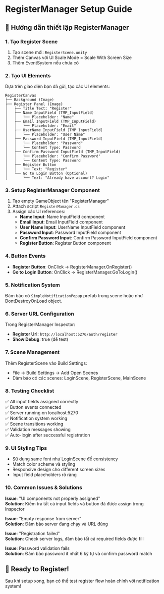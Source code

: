 # RegisterManager Setup Guide

## 🎯 **Hướng dẫn thiết lập RegisterManager**

### 1. **Tạo Register Scene**
1. Tạo scene mới: `RegisterScene.unity`
2. Thêm Canvas với UI Scale Mode = Scale With Screen Size
3. Thêm EventSystem nếu chưa có

### 2. **Tạo UI Elements**
Dựa trên giao diện bạn đã gửi, tạo các UI elements:

```
RegisterCanvas
├── Background (Image)
├── Register Panel (Image)
│   ├── Title Text: "Register"
│   ├── Name InputField (TMP_InputField)
│   │   └── Placeholder: "Name"
│   ├── Email InputField (TMP_InputField)  
│   │   └── Placeholder: "Email"
│   ├── UserName InputField (TMP_InputField)
│   │   └── Placeholder: "User Name"
│   ├── Password InputField (TMP_InputField)
│   │   └── Placeholder: "Password"
│   │   └── Content Type: Password
│   ├── Confirm Password InputField (TMP_InputField)
│   │   └── Placeholder: "Confirm Password"
│   │   └── Content Type: Password
│   ├── Register Button
│   │   └── Text: "Register"
│   └── Go to Login Button (Optional)
│       └── Text: "Already have account? Login"
```

### 3. **Setup RegisterManager Component**
1. Tạo empty GameObject tên "RegisterManager"
2. Attach script `RegisterManager.cs`
3. Assign các UI references:
   - **Name Input**: Name InputField component
   - **Email Input**: Email InputField component  
   - **User Name Input**: UserName InputField component
   - **Password Input**: Password InputField component
   - **Confirm Password Input**: Confirm Password InputField component
   - **Register Button**: Register Button component

### 4. **Button Events**
- **Register Button**: OnClick → RegisterManager.OnRegister()
- **Go to Login Button**: OnClick → RegisterManager.GoToLogin()

### 5. **Notification System**
Đảm bảo có `SimpleNotificationPopup` prefab trong scene hoặc như DontDestroyOnLoad object.

### 6. **Server URL Configuration**
Trong RegisterManager Inspector:
- **Register Url**: `http://localhost:5270/auth/register`
- **Show Debug**: true (để test)

### 7. **Scene Management**
Thêm RegisterScene vào Build Settings:
- File → Build Settings → Add Open Scenes
- Đảm bảo có các scenes: LoginScene, RegisterScene, MainScene

### 8. **Testing Checklist**
✅ All input fields assigned correctly  
✅ Button events connected  
✅ Server running on localhost:5270  
✅ Notification system working  
✅ Scene transitions working  
✅ Validation messages showing  
✅ Auto-login after successful registration  

### 9. **UI Styling Tips**
- Sử dụng same font như LoginScene để consistency
- Match color scheme và styling
- Responsive design cho different screen sizes
- Input field placeholders rõ ràng

### 10. **Common Issues & Solutions**

**Issue**: "UI components not properly assigned"  
**Solution**: Kiểm tra tất cả input fields và button đã được assign trong Inspector

**Issue**: "Empty response from server"  
**Solution**: Đảm bảo server đang chạy và URL đúng

**Issue**: "Registration failed"  
**Solution**: Check server logs, đảm bảo tất cả required fields được fill

**Issue**: Password validation fails  
**Solution**: Đảm bảo password ít nhất 6 ký tự và confirm password match

## 🚀 **Ready to Register!**
Sau khi setup xong, bạn có thể test register flow hoàn chỉnh với notification system! 